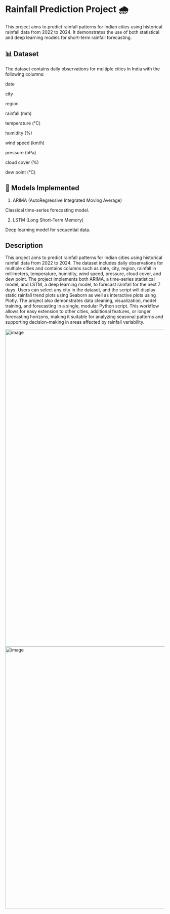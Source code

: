 # Rainfall Prediction Project 🌧️
This project aims to predict rainfall patterns for Indian cities using historical rainfall data from 2022 to 2024. It demonstrates the use of both statistical and deep learning models for short-term rainfall forecasting.

## 📊 Dataset

The dataset contains daily observations for multiple cities in India with the following columns:

date

city

region

rainfall (mm)

temperature (°C)

humidity (%)

wind speed (km/h)

pressure (hPa)

cloud cover (%)

dew point (°C)

## 🧠 Models Implemented

1. ARIMA (AutoRegressive Integrated Moving Average)

Classical time-series forecasting model.



2. LSTM (Long Short-Term Memory)

Deep learning model for sequential data.

## Description
This project aims to predict rainfall patterns for Indian cities using historical rainfall data from 2022 to 2024. The dataset includes daily observations for multiple cities and contains columns such as date, city, region, rainfall in millimeters, temperature, humidity, wind speed, pressure, cloud cover, and dew point. The project implements both ARIMA, a time-series statistical model, and LSTM, a deep learning model, to forecast rainfall for the next 7 days. Users can select any city in the dataset, and the script will display static rainfall trend plots using Seaborn as well as interactive plots using Plotly. The project also demonstrates data cleaning, visualization, model training, and forecasting in a single, modular Python script. This workflow allows for easy extension to other cities, additional features, or longer forecasting horizons, making it suitable for analyzing seasonal patterns and supporting decision-making in areas affected by rainfall variability.

<img width="1897" height="1004" alt="image" src="https://github.com/user-attachments/assets/bd0abc10-13d4-4944-891a-4b58a8931339" />

<img width="1481" height="829" alt="image" src="https://github.com/user-attachments/assets/2d3f255e-02f2-4d13-af3a-bf762ffc735d" />



